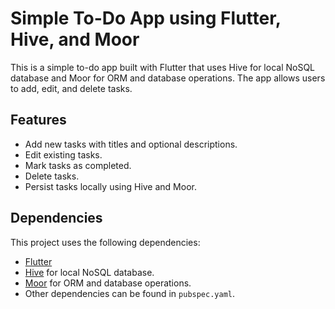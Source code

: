 # Simple To-Do App using Flutter, Hive, and Moor

This is a simple to-do app built with Flutter that uses Hive for local NoSQL database and Moor for ORM and database operations. The app allows users to add, edit, and delete tasks.

## Features

- Add new tasks with titles and optional descriptions.
- Edit existing tasks.
- Mark tasks as completed.
- Delete tasks.
- Persist tasks locally using Hive and Moor.

## Dependencies

This project uses the following dependencies:

- [Flutter](https://flutter.dev/)
- [Hive](https://pub.dev/packages/hive) for local NoSQL database.
- [Moor](https://pub.dev/packages/moor_flutter) for ORM and database operations.
- Other dependencies can be found in `pubspec.yaml`.
